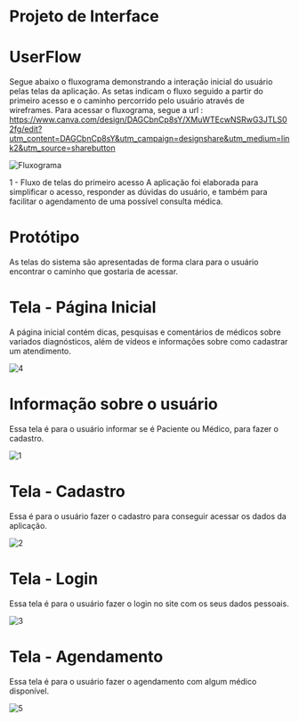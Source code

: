 
# Projeto de Interface
# UserFlow


 Segue abaixo o fluxograma demonstrando a interação inicial do usuário pelas telas da aplicação. As setas indicam o fluxo seguido a partir do primeiro acesso e o caminho percorrido pelo usuário através de wireframes. Para acessar o fluxograma, segue a url : https://www.canva.com/design/DAGCbnCp8sY/XMuWTEcwNSRwG3JTLS02fg/edit?utm_content=DAGCbnCp8sY&utm_campaign=designshare&utm_medium=link2&utm_source=sharebutton

 ![Fluxograma](https://github.com/ICEI-PUC-Minas-PMV-ADS/pmv-ads-2024-e1-proj-web-t2-mentalhealth-project/assets/90708106/bf5e58ce-3154-4bcb-9890-8b3b9fc00e5f)


 1 - Fluxo de telas do primeiro acesso
 A aplicação foi elaborada para simplificar o acesso, responder as dúvidas do usuário, e também para facilitar o agendamento de uma possível consulta médica. 

# Protótipo
As telas do sistema são apresentadas de forma clara para o usuário encontrar o caminho que gostaria de acessar. 

# Tela - Página Inicial
A página inicial contém dicas, pesquisas e comentários de médicos sobre variados diagnósticos, além de vídeos e informações sobre como cadastrar um atendimento.

![4](https://github.com/ICEI-PUC-Minas-PMV-ADS/pmv-ads-2024-e1-proj-web-t2-mentalhealth-project/assets/90708106/3b07d029-e260-4b7b-92a0-ffd4a7fdb24d)

# Informação sobre o usuário
Essa tela é para o usuário informar se é Paciente ou Médico, para fazer o cadastro.

![1](https://github.com/ICEI-PUC-Minas-PMV-ADS/pmv-ads-2024-e1-proj-web-t2-mentalhealth-project/assets/90708106/f616a2fd-ddc2-4b1a-833e-25e78f32c592)

# Tela - Cadastro
Essa é para o usuário fazer o cadastro para conseguir acessar os dados da aplicação.

![2](https://github.com/ICEI-PUC-Minas-PMV-ADS/pmv-ads-2024-e1-proj-web-t2-mentalhealth-project/assets/90708106/5f902c32-2cfb-4666-a081-aac55d72b561)

# Tela - Login
Essa tela é para o usuário fazer o login no site com os seus dados pessoais.

![3](https://github.com/ICEI-PUC-Minas-PMV-ADS/pmv-ads-2024-e1-proj-web-t2-mentalhealth-project/assets/90708106/41e18da0-cb8c-4ac5-bad7-4ee8d6ca7672)

# Tela - Agendamento
Essa tela é para o usuário fazer o agendamento com algum médico disponível.

![5](https://github.com/ICEI-PUC-Minas-PMV-ADS/pmv-ads-2024-e1-proj-web-t2-mentalhealth-project/assets/90708106/5cd85cde-5873-489d-987b-b1e48d680939)
